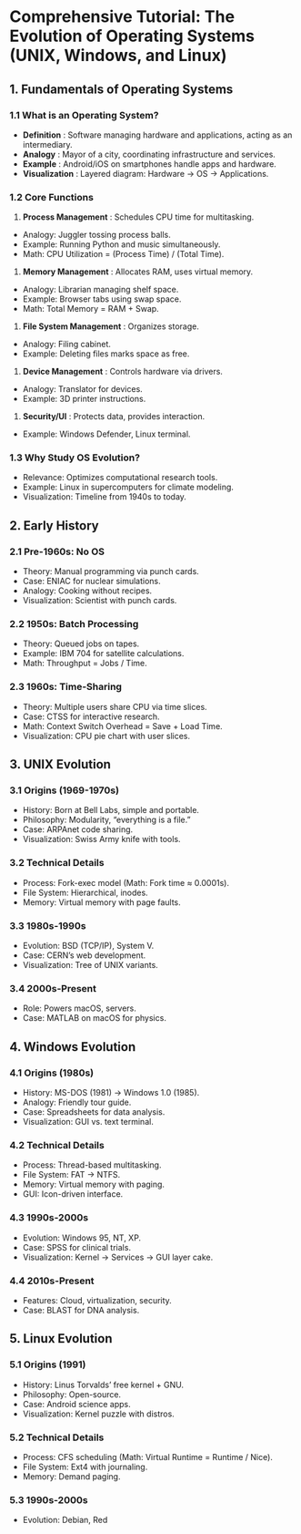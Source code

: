 # Comprehensive Tutorial: The Evolution of Operating Systems (UNIX, Windows, and Linux)

## 1. Fundamentals of Operating Systems

### 1.1 What is an Operating System?

- **Definition** : Software managing hardware and applications, acting as an intermediary.
- **Analogy** : Mayor of a city, coordinating infrastructure and services.
- **Example** : Android/iOS on smartphones handle apps and hardware.
- **Visualization** : Layered diagram: Hardware → OS → Applications.

### 1.2 Core Functions

1. **Process Management** : Schedules CPU time for multitasking.

- Analogy: Juggler tossing process balls.
- Example: Running Python and music simultaneously.
- Math: CPU Utilization = (Process Time) / (Total Time).

1. **Memory Management** : Allocates RAM, uses virtual memory.

- Analogy: Librarian managing shelf space.
- Example: Browser tabs using swap space.
- Math: Total Memory = RAM + Swap.

1. **File System Management** : Organizes storage.

- Analogy: Filing cabinet.
- Example: Deleting files marks space as free.

1. **Device Management** : Controls hardware via drivers.

- Analogy: Translator for devices.
- Example: 3D printer instructions.

1. **Security/UI** : Protects data, provides interaction.

- Example: Windows Defender, Linux terminal.

### 1.3 Why Study OS Evolution?

- Relevance: Optimizes computational research tools.
- Example: Linux in supercomputers for climate modeling.
- Visualization: Timeline from 1940s to today.

## 2. Early History

### 2.1 Pre-1960s: No OS

- Theory: Manual programming via punch cards.
- Case: ENIAC for nuclear simulations.
- Analogy: Cooking without recipes.
- Visualization: Scientist with punch cards.

### 2.2 1950s: Batch Processing

- Theory: Queued jobs on tapes.
- Example: IBM 704 for satellite calculations.
- Math: Throughput = Jobs / Time.

### 2.3 1960s: Time-Sharing

- Theory: Multiple users share CPU via time slices.
- Case: CTSS for interactive research.
- Math: Context Switch Overhead = Save + Load Time.
- Visualization: CPU pie chart with user slices.

## 3. UNIX Evolution

### 3.1 Origins (1969-1970s)

- History: Born at Bell Labs, simple and portable.
- Philosophy: Modularity, “everything is a file.”
- Case: ARPAnet code sharing.
- Visualization: Swiss Army knife with tools.

### 3.2 Technical Details

- Process: Fork-exec model (Math: Fork time ≈ 0.0001s).
- File System: Hierarchical, inodes.
- Memory: Virtual memory with page faults.

### 3.3 1980s-1990s

- Evolution: BSD (TCP/IP), System V.
- Case: CERN’s web development.
- Visualization: Tree of UNIX variants.

### 3.4 2000s-Present

- Role: Powers macOS, servers.
- Case: MATLAB on macOS for physics.

## 4. Windows Evolution

### 4.1 Origins (1980s)

- History: MS-DOS (1981) → Windows 1.0 (1985).
- Analogy: Friendly tour guide.
- Case: Spreadsheets for data analysis.
- Visualization: GUI vs. text terminal.

### 4.2 Technical Details

- Process: Thread-based multitasking.
- File System: FAT → NTFS.
- Memory: Virtual memory with paging.
- GUI: Icon-driven interface.

### 4.3 1990s-2000s

- Evolution: Windows 95, NT, XP.
- Case: SPSS for clinical trials.
- Visualization: Kernel → Services → GUI layer cake.

### 4.4 2010s-Present

- Features: Cloud, virtualization, security.
- Case: BLAST for DNA analysis.

## 5. Linux Evolution

### 5.1 Origins (1991)

- History: Linus Torvalds’ free kernel + GNU.
- Philosophy: Open-source.
- Case: Android science apps.
- Visualization: Kernel puzzle with distros.

### 5.2 Technical Details

- Process: CFS scheduling (Math: Virtual Runtime = Runtime / Nice).
- File System: Ext4 with journaling.
- Memory: Demand paging.

### 5.3 1990s-2000s

- Evolution: Debian, Red
